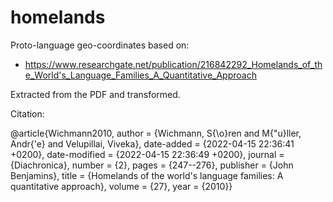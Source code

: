 # homelands

Proto-language geo-coordinates based on:

* https://www.researchgate.net/publication/216842292_Homelands_of_the_World's_Language_Families_A_Quantitative_Approach

Extracted from the PDF and transformed.

Citation:

@article{Wichmann2010,
	author = {Wichmann, S{\o}ren and M{\"u}ller, Andr{\'e} and Velupillai, Viveka},
	date-added = {2022-04-15 22:36:41 +0200},
	date-modified = {2022-04-15 22:36:49 +0200},
	journal = {Diachronica},
	number = {2},
	pages = {247--276},
	publisher = {John Benjamins},
	title = {Homelands of the world's language families: A quantitative approach},
	volume = {27},
	year = {2010}}
